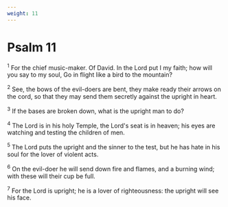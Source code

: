 ```yaml
---
weight: 11
---
```


# Psalm 11

<sup>1</sup> For the chief music-maker. Of David. In the Lord put I my faith; how will you say to my soul, Go in flight like a bird to the mountain? 

<sup>2</sup> See, the bows of the evil-doers are bent, they make ready their arrows on the cord, so that they may send them secretly against the upright in heart. 

<sup>3</sup> If the bases are broken down, what is the upright man to do? 

<sup>4</sup> The Lord is in his holy Temple, the Lord's seat is in heaven; his eyes are watching and testing the children of men. 

<sup>5</sup> The Lord puts the upright and the sinner to the test, but he has hate in his soul for the lover of violent acts. 

<sup>6</sup> On the evil-doer he will send down fire and flames, and a burning wind; with these will their cup be full. 

<sup>7</sup> For the Lord is upright; he is a lover of righteousness: the upright will see his face. 


